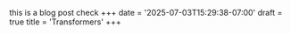 this is a blog post check
+++
date = '2025-07-03T15:29:38-07:00'
draft = true
title = 'Transformers'
+++

